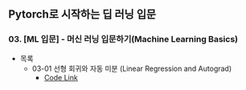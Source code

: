 ## Pytorch로 시작하는 딥 러닝 입문
### 03. [ML 입문] - 머신 러닝 입문하기(Machine Learning Basics)

* 목록
  - 03-01 선형 회귀와 자동 미분 (Linear Regression and Autograd)
    - [Code Link](https://drive.google.com/file/d/19GSuhLyOcl7_Vzm1gPHsmEDZ9zYu6H-i/view?usp=drive_link)
